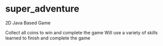 # super_adventure
2D Java Based Game

Collect all coins to win and complete the game
Will use a variety of skills learned to finish and complete the game
